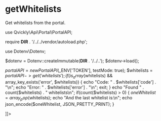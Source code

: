 # getWhitelists

<include from="Snippets-PortalAPI.md" element-id="snippet-header" />

Get whitelists from the portal.

<tabs>
<tab title="%code-php%"> 
<code-block lang="php">
<![CDATA[
<?php
declare(strict_types=1);

use Qvickly\Api\Portal\PortalAPI;

require __DIR__ . '/../../vendor/autoload.php';

use Dotenv\Dotenv;

$dotenv = Dotenv::createImmutable(__DIR__ . '/../..');
$dotenv->load();

$portalAPI = new PortalAPI($_ENV['TOKEN'], testMode: true);
$whitelists = $portalAPI->get('whitelists');
if(is_array($whitelists) && array_key_exists('error', $whitelists)) {
    echo "Code: " . $whitelists['code'] . "\n";
    echo "Error: " . $whitelists['error'] . "\n";
    exit;
}
echo "Found " . count($whitelists) . " whitelists\n";
if(count($whitelists) > 0) {
    $oneWhitelist = array_pop($whitelists);
    echo "And the last whitelist is:\n";
    echo json_encode($oneWhitelist, JSON_PRETTY_PRINT);
}



]]>
</code-block>

<include from="Snippets-PHP-Module.md" element-id="snippet-composer-require" />

</tab>

</tabs>